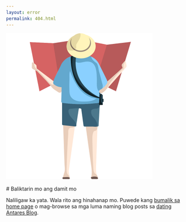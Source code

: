 ```yaml
---
layout: error
permalink: 404.html
---
```

<p><img class="illustration-404" src="/images/404.png" width="400" height="400" /></p>
# Baliktarin mo ang damit mo

Naliligaw ka yata. Wala rito ang hinahanap mo. Puwede kang [bumalik sa home page](/) o mag-browse sa mga luma naming blog posts sa [dating Antares Blog](https://celestialcinnamon.github.io/antares-blog).
